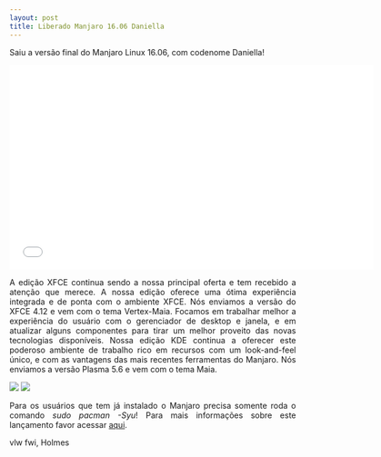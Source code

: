 ```yaml
---
layout: post
title: Liberado Manjaro 16.06 Daniella
---
```


<p style="text-align: justify;">Saiu a versão final do Manjaro Linux 16.06, com codenome Daniella!</p>

<iframe width="640" height="360" src="//www.youtube.com/embed/2TJA4lzmCs0?feature=player_detailpage" frameborder="0" allowfullscreen></iframe>

<p style="text-align: justify;">A edição XFCE continua sendo a nossa principal oferta e tem recebido a atenção que merece. A nossa edição oferece uma ótima experiência integrada e de ponta com o ambiente XFCE. Nós enviamos a versão do XFCE 4.12 e vem com o tema Vertex-Maia. Focamos em trabalhar melhor a experiência do usuário com o gerenciador de desktop e janela, e em atualizar alguns componentes para tirar um melhor proveito das novas tecnologias disponíveis. Nossa edição KDE continua a oferecer este poderoso ambiente de trabalho rico em recursos com um look-and-feel único, e com as vantagens das mais recentes ferramentas do Manjaro. Nós enviamos a versão Plasma 5.6 e vem com o tema Maia.</p>

<img src="https://manjaro.github.io/images/manjaro-16.06.jpg">

<img src="http://www.auplod.com/u/lduaop7f27c.png">

<p style="text-align: justify;">Para os usuários que tem já instalado o Manjaro precisa somente roda o comando <i>sudo pacman -Syu</i>! Para mais informações sobre este lançamento favor acessar <a href="https://forum.manjaro.org/t/stable-release-manjaro-16-06/3288">aqui</a>.</p>

vlw fwi, Holmes